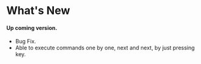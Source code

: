 # What's New

#### Up coming version.
- Bug Fix.
- Able to execute commands one by one, next and next, by just pressing key.

